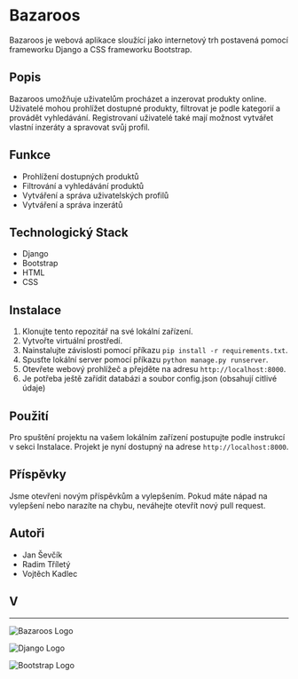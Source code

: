 # Bazaroos

Bazaroos je webová aplikace sloužící jako internetový trh postavená pomocí frameworku Django a CSS frameworku Bootstrap.

## Popis

Bazaroos umožňuje uživatelům procházet a inzerovat produkty online. Uživatelé mohou prohlížet dostupné produkty, filtrovat je podle kategorií a provádět vyhledávání. Registrovaní uživatelé také mají možnost vytvářet vlastní inzeráty a spravovat svůj profil.

## Funkce

- Prohlížení dostupných produktů
- Filtrování a vyhledávání produktů
- Vytváření a správa uživatelských profilů
- Vytváření a správa inzerátů

## Technologický Stack

- Django
- Bootstrap
- HTML
- CSS

## Instalace

1. Klonujte tento repozitář na své lokální zařízení.
2. Vytvořte virtuální prostředí.
3. Nainstalujte závislosti pomocí příkazu `pip install -r requirements.txt`.
4. Spusťte lokální server pomocí příkazu `python manage.py runserver`.
5. Otevřete webový prohlížeč a přejděte na adresu `http://localhost:8000`.
6. Je potřeba ještě zařídit databázi a soubor config.json (obsahují citlivé údaje)

## Použití

Pro spuštění projektu na vašem lokálním zařízení postupujte podle instrukcí v sekci Instalace. Projekt je nyní dostupný na adrese `http://localhost:8000`.

## Příspěvky

Jsme otevřeni novým příspěvkům a vylepšením. Pokud máte nápad na vylepšení nebo narazíte na chybu, neváhejte otevřít nový pull request.

## Autoři

- Jan Ševčík
- Radim Tříletý
- Vojtěch Kadlec

## V 

---

![Bazaroos Logo](https://example.com/bazaroos-logo.png)

![Django Logo](https://example.com/django-logo.png)

![Bootstrap Logo](https://example.com/bootstrap-logo.png)